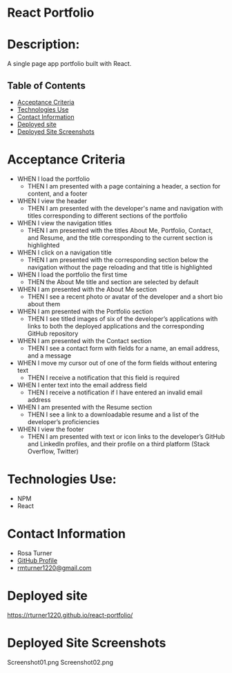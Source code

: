 # React Portfolio

# Description:
A single page app portfolio built with React.

## Table of Contents
* [Acceptance Criteria](#acceptance-criteria)
* [Technologies Use](#technologies-use)
* [Contact Information](#contact-information)
* [Deployed site](deployed-site)
* [Deployed Site Screenshots](#deployed-site-screenshots)


# Acceptance Criteria
* WHEN I load the portfolio
    - THEN I am presented with a page containing a header, a section for content, and a footer
* WHEN I view the header
    - THEN I am presented with the developer's name and navigation with titles corresponding to different sections of the portfolio
* WHEN I view the navigation titles
    - THEN I am presented with the titles About Me, Portfolio, Contact, and Resume, and the title corresponding to the current section is highlighted
* WHEN I click on a navigation title
    - THEN I am presented with the corresponding section below the navigation without the page reloading and that title is highlighted
* WHEN I load the portfolio the first time
    - THEN the About Me title and section are selected by default
* WHEN I am presented with the About Me section
    - THEN I see a recent photo or avatar of the developer and a short bio about them
* WHEN I am presented with the Portfolio section
    - THEN I see titled images of six of the developer’s applications with links to both the deployed applications and the corresponding GitHub repository
* WHEN I am presented with the Contact section
    - THEN I see a contact form with fields for a name, an email address, and a message
* WHEN I move my cursor out of one of the form fields without entering text
    - THEN I receive a notification that this field is required
* WHEN I enter text into the email address field
    - THEN I receive a notification if I have entered an invalid email address
* WHEN I am presented with the Resume section
    - THEN I see a link to a downloadable resume and a list of the developer’s proficiencies
* WHEN I view the footer
    - THEN I am presented with text or icon links to the developer’s GitHub and LinkedIn profiles, and their profile on a third platform (Stack Overflow, Twitter) 

# Technologies Use:
* NPM
* React

# Contact Information
* Rosa Turner
* [GitHub Profile](https://github.com/rturner1220)
* rmturner1220@gmail.com

# Deployed site
https://rturner1220.github.io/react-portfolio/

# Deployed Site Screenshots
Screenshot01.png
Screenshot02.png

